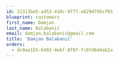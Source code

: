 ```yaml
---
id: 11313be5-a453-410c-9777-a629d795cf03
blueprint: customers
first_name: Damjan
last_name: Balabanič
email: damjan.balabanic@gmail.com
title: 'Damjan Balabanič'
orders:
  - dc9aa155-6493-4ebf-8f07-fc0fd6d4ab2a
---
```

